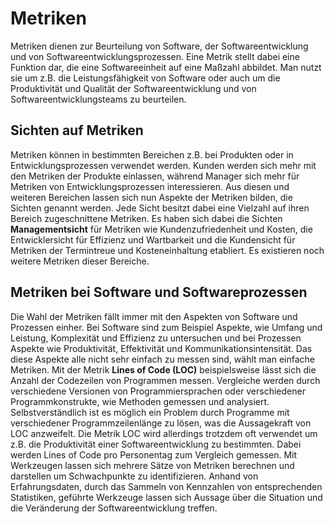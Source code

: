 # Metriken

Metriken dienen zur Beurteilung von Software, der Softwareentwicklung und von Softwareentwicklungsprozessen. Eine Metrik stellt dabei
eine Funktion dar, die eine Softwareeinheit auf eine Maßzahl abbildet. Man nutzt sie um z.B. die Leistungsfähigkeit von Software oder
auch um die Produktivität und Qualität der Softwareentwicklung und von Softwareentwicklungsteams zu beurteilen.

## Sichten auf Metriken

Metriken können in bestimmten Bereichen z.B. bei Produkten oder in Entwicklungsprozessen verwendet werden. Kunden werden sich mehr mit den
Metriken der Produkte einlassen, während Manager sich mehr für Metriken von Entwicklungsprozessen interessieren. Aus diesen und weiteren
Bereichen lassen sich nun Aspekte der Metriken bilden, die Sichten genannt werden. Jede Sicht besitzt dabei eine Vielzahl auf ihren
Bereich zugeschnittene Metriken. Es haben sich dabei die Sichten **Managementsicht** für Metriken wie Kundenzufriedenheit und Kosten,
die Entwicklersicht für Effizienz und Wartbarkeit und die Kundensicht für Metriken der Termintreue und Kosteneinhaltung etabliert. Es
existieren noch weitere Metriken dieser Bereiche.

## Metriken bei Software und Softwareprozessen

Die Wahl der Metriken fällt immer mit den Aspekten von Software und Prozessen einher. Bei Software sind zum Beispiel Aspekte, wie Umfang
und Leistung, Komplexität und Effizienz zu untersuchen und bei Prozessen Aspekte wie Produktivität, Effektivität und Kommunikationsintensität.
Das diese Aspekte alle nicht sehr einfach zu messen sind, wählt man einfache Metriken. Mit der Metrik **Lines of Code (LOC)** beispielsweise
lässt sich die Anzahl der Codezeilen von Programmen messen. Vergleiche werden durch verschiedene Versionen von Programmiersprachen oder
verschiedener Programmkonstrukte, wie Methoden gemessen und analysiert. Selbstverständlich ist es möglich ein Problem durch Programme
mit verschiedener Programmzeilenlänge zu lösen, was die Aussagekraft von LOC anzweifelt. Die Metrik LOC wird allerdings trotzdem oft verwendet
um z.B. die Produktivität einer Softwareentwicklung zu bestimmten. Dabei werden Lines of Code pro Personentag zum Vergleich gemessen.
Mit Werkzeugen lassen sich mehrere Sätze von Metriken berechnen und darstellen um Schwachpunkte zu identifizieren.
Anhand von Erfahrungsdaten, durch das Sammeln von Kennzahlen von entsprechenden Statistiken, geführte Werkzeuge lassen sich Aussage
über die Situation und die Veränderung der Softwareentwicklung treffen.